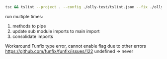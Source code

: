 ```bash
tsc && tslint --project . --config ./olly-test/tslint.json --fix ./olly-test/main.ts
```

run multiple times:
1. methods to pipe
2. update sub module imports to main import
3. consolidate imports

Workaround Funfix type error, cannot enable flag due to other errors
https://github.com/funfix/funfix/issues/122
undefined -> never